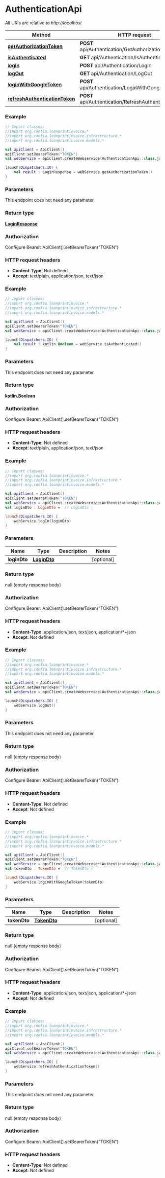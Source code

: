 # AuthenticationApi

All URIs are relative to *http://localhost*

| Method | HTTP request | Description |
| ------------- | ------------- | ------------- |
| [**getAuthorizationToken**](AuthenticationApi.md#getAuthorizationToken) | **POST** api/Authentication/GetAuthorizationToken |  |
| [**isAuthenticated**](AuthenticationApi.md#isAuthenticated) | **GET** api/Authentication/IsAuthenticated |  |
| [**logIn**](AuthenticationApi.md#logIn) | **POST** api/Authentication/LogIn |  |
| [**logOut**](AuthenticationApi.md#logOut) | **GET** api/Authentication/LogOut |  |
| [**loginWithGoogleToken**](AuthenticationApi.md#loginWithGoogleToken) | **POST** api/Authentication/LoginWithGoogleToken |  |
| [**refreshAuthenticationToken**](AuthenticationApi.md#refreshAuthenticationToken) | **POST** api/Authentication/RefreshAuthenticationToken |  |





### Example
```kotlin
// Import classes:
//import org.confia.loanprintinvoice.*
//import org.confia.loanprintinvoice.infrastructure.*
//import org.confia.loanprintinvoice.models.*

val apiClient = ApiClient()
apiClient.setBearerToken("TOKEN")
val webService = apiClient.createWebservice(AuthenticationApi::class.java)

launch(Dispatchers.IO) {
    val result : LoginResponse = webService.getAuthorizationToken()
}
```

### Parameters
This endpoint does not need any parameter.

### Return type

[**LoginResponse**](LoginResponse.md)

### Authorization


Configure Bearer:
    ApiClient().setBearerToken("TOKEN")

### HTTP request headers

 - **Content-Type**: Not defined
 - **Accept**: text/plain, application/json, text/json




### Example
```kotlin
// Import classes:
//import org.confia.loanprintinvoice.*
//import org.confia.loanprintinvoice.infrastructure.*
//import org.confia.loanprintinvoice.models.*

val apiClient = ApiClient()
apiClient.setBearerToken("TOKEN")
val webService = apiClient.createWebservice(AuthenticationApi::class.java)

launch(Dispatchers.IO) {
    val result : kotlin.Boolean = webService.isAuthenticated()
}
```

### Parameters
This endpoint does not need any parameter.

### Return type

**kotlin.Boolean**

### Authorization


Configure Bearer:
    ApiClient().setBearerToken("TOKEN")

### HTTP request headers

 - **Content-Type**: Not defined
 - **Accept**: text/plain, application/json, text/json




### Example
```kotlin
// Import classes:
//import org.confia.loanprintinvoice.*
//import org.confia.loanprintinvoice.infrastructure.*
//import org.confia.loanprintinvoice.models.*

val apiClient = ApiClient()
apiClient.setBearerToken("TOKEN")
val webService = apiClient.createWebservice(AuthenticationApi::class.java)
val loginDto : LoginDto =  // LoginDto | 

launch(Dispatchers.IO) {
    webService.logIn(loginDto)
}
```

### Parameters
| Name | Type | Description  | Notes |
| ------------- | ------------- | ------------- | ------------- |
| **loginDto** | [**LoginDto**](LoginDto.md)|  | [optional] |

### Return type

null (empty response body)

### Authorization


Configure Bearer:
    ApiClient().setBearerToken("TOKEN")

### HTTP request headers

 - **Content-Type**: application/json, text/json, application/*+json
 - **Accept**: Not defined




### Example
```kotlin
// Import classes:
//import org.confia.loanprintinvoice.*
//import org.confia.loanprintinvoice.infrastructure.*
//import org.confia.loanprintinvoice.models.*

val apiClient = ApiClient()
apiClient.setBearerToken("TOKEN")
val webService = apiClient.createWebservice(AuthenticationApi::class.java)

launch(Dispatchers.IO) {
    webService.logOut()
}
```

### Parameters
This endpoint does not need any parameter.

### Return type

null (empty response body)

### Authorization


Configure Bearer:
    ApiClient().setBearerToken("TOKEN")

### HTTP request headers

 - **Content-Type**: Not defined
 - **Accept**: Not defined




### Example
```kotlin
// Import classes:
//import org.confia.loanprintinvoice.*
//import org.confia.loanprintinvoice.infrastructure.*
//import org.confia.loanprintinvoice.models.*

val apiClient = ApiClient()
apiClient.setBearerToken("TOKEN")
val webService = apiClient.createWebservice(AuthenticationApi::class.java)
val tokenDto : TokenDto =  // TokenDto | 

launch(Dispatchers.IO) {
    webService.loginWithGoogleToken(tokenDto)
}
```

### Parameters
| Name | Type | Description  | Notes |
| ------------- | ------------- | ------------- | ------------- |
| **tokenDto** | [**TokenDto**](TokenDto.md)|  | [optional] |

### Return type

null (empty response body)

### Authorization


Configure Bearer:
    ApiClient().setBearerToken("TOKEN")

### HTTP request headers

 - **Content-Type**: application/json, text/json, application/*+json
 - **Accept**: Not defined




### Example
```kotlin
// Import classes:
//import org.confia.loanprintinvoice.*
//import org.confia.loanprintinvoice.infrastructure.*
//import org.confia.loanprintinvoice.models.*

val apiClient = ApiClient()
apiClient.setBearerToken("TOKEN")
val webService = apiClient.createWebservice(AuthenticationApi::class.java)

launch(Dispatchers.IO) {
    webService.refreshAuthenticationToken()
}
```

### Parameters
This endpoint does not need any parameter.

### Return type

null (empty response body)

### Authorization


Configure Bearer:
    ApiClient().setBearerToken("TOKEN")

### HTTP request headers

 - **Content-Type**: Not defined
 - **Accept**: Not defined

